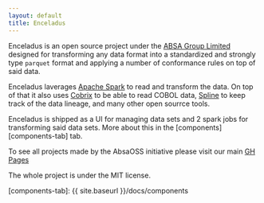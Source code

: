 ```yaml
---
layout: default
title: Enceladus
---
```


Enceladus is an open source project under the [ABSA Group Limited][absa] designed for transforming
any data format into a standardized and strongly type `parquet` format and applying a number of
conformance rules on top of said data.

Enceladus laverages [Apache Spark][spark] to read and transform the data. On top of that it also
uses [Cobrix][gh-cobrix] to be able to read COBOL data, [Spline][gh-spline] to keep track of the
data lineage, and many other open sourrce tools.

Enceladus is shipped as a UI for managing data sets and 2 spark jobs for transforming said data sets.
More about this in the [components][components-tab] tab.

To see all projects made by the AbsaOSS initiative please visit our main [GH Pages][absaoss]

The whole project is under the MIT license.

[absa]: https://www.absa.africa/absaafrica/
[spark]: https://spark.apache.org/
[gh-cobrix]: https://github.com/AbsaOSS/cobrix
[gh-spline]: https://github.com/AbsaOSS/spline
[absaoss]: https://absaoss.github.io/
[components-tab]: {{ site.baseurl }}/docs/components
